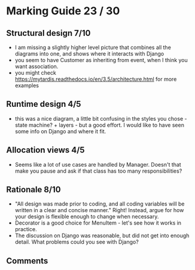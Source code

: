 
# Marking Guide   23 / 30


## Structural design 7/10
- I am missing a slightly higher level picture that combines all the diagrams into one, and shows where it interacts with Django
- you seem to have Customer as inheriting from event, when I think you want association.
- you might check https://mytardis.readthedocs.io/en/3.5/architecture.html for more examples

## Runtime design 4/5
- this was a nice diagram, a little bit confusing in the styles you chose - state machine? + layers - but a good effort. I would like to have seen some info on Django and where it fit.


## Allocation views 4/5
- Seems like a lot of use cases are handled by Manager. Doesn't that make you pause and ask if that class has too many responsibilities?

## Rationale  8/10
- "All design was made prior to coding, and all coding variables will be written in a clear and concise manner." Right! Instead, argue for how your design is flexible enough to change when necessary.
- Decorator is a good choice for MenuItem - let's see how it works in practice.
- The discussion on Django was reasonable, but did not get into enough detail. What problems could you see with Django?

## Comments
